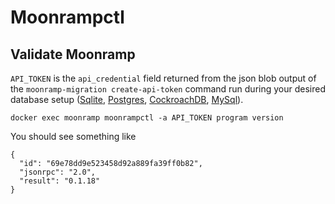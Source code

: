 # Moonrampctl

## Validate Moonramp

`API_TOKEN` is the `api_credential` field returned from the json blob output of the `moonramp-migration create-api-token` command run during your desired database setup ([Sqlite](./sqlite/db.md), [Postgres](./postgres/db.md), [CockroachDB](./cockroachdb/db.md), [MySql](./mysql/db.md)).

```
docker exec moonramp moonrampctl -a API_TOKEN program version
```

You should see something like

```
{
  "id": "69e78dd9e523458d92a889fa39ff0b82",
  "jsonrpc": "2.0",
  "result": "0.1.18"
}
```
